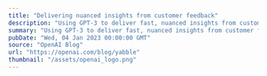 ```yaml
---
title: "Delivering nuanced insights from customer feedback"
description: "Using GPT-3 to deliver fast, nuanced insights from customer feedback."
summary: "Using GPT-3 to deliver fast, nuanced insights from customer feedback."
pubDate: "Wed, 04 Jan 2023 00:00:00 GMT"
source: "OpenAI Blog"
url: "https://openai.com/blog/yabble"
thumbnail: "/assets/openai_logo.png"
---
```


